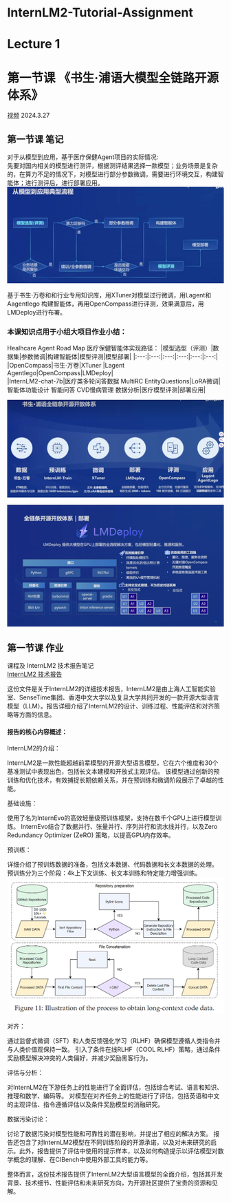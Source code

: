 # InternLM2-Tutorial-Assignment

# Lecture 1
# 第一节课 《书生·浦语大模型全链路开源体系》
[视频](https://www.bilibili.com/video/BV1Vx421X72D/)   2024.3.27 

## 第一节课 笔记  
对于从模型到应用，基于医疗保健Agent项目的实际情况:  
先要对国内相关的模型进行测评，根据测评结果选择一款模型；业务场景是复杂的，在算力不足的情况下，对模型进行部分参数微调，需要进行环境交互，构建智能体；进行测评后，进行部署应用。  
![](./L.1.1.png)   

基于书生·万卷和和行业专用知识库，用XTuner对模型过行微调，用Lagent和Aagentlego 构建智能体，再用OpenCompass进行评测，效果满意后，用LMDeploy进行布署。

### 本课知识点用于小组大项目作业小结： 
Healhcare Agent Road Map 医疗保健智能体实现路径：
|模型选型（评测）|数据集|参数微调|构建智能体|模型评测|模型部署|
|:---:|:---:|:---:|:---:|:---:|:---:|
|OpenCompass|书生·万卷|XTuner |Lagent Agentlego|OpenCompass|LMDeploy|    
|InternLM2-chat-7b|医疗类多轮问答数据 MultiRC EntityQuestions|LoRA微调|智能体功能设计 智能问答 CVD慢病管理 数据分析|医疗模型评测|部署应用|


![](./L1.2.png)  


![](./L.1.3.png)  









## 第一节课 作业
课程及 InternLM2 技术报告笔记   
[InternLM2 技术报告](https://arxiv.org/pdf/2403.17297.pdf)  

这份文件是关于InternLM2的详细技术报告，InternLM2是由上海人工智能实验室、SenseTime集团、香港中文大学以及复旦大学共同开发的一款开源大型语言模型（LLM）。报告详细介绍了InternLM2的设计、训练过程、性能评估和对齐策略等方面的信息。

#### 报告的核心内容概述：  

InternLM2的介绍：

InternLM2是一款性能超越前辈模型的开源大型语言模型，它在六个维度和30个基准测试中表现出色，包括长文本建模和开放式主观评估。
该模型通过创新的预训练和优化技术，有效捕捉长期依赖关系，并在预训练和微调阶段展示了卓越的性能。

基础设施：

使用了名为InternEvo的高效轻量级预训练框架，支持在数千个GPU上进行模型训练。
InternEvo结合了数据并行、张量并行、序列并行和流水线并行，以及Zero Redundancy Optimizer (ZeRO) 策略，以提高GPU内存效率。

预训练：

详细介绍了预训练数据的准备，包括文本数据、代码数据和长文本数据的处理。
预训练分为三个阶段：4k上下文训练、长文本训练和特定能力增强训练。
![](./L.1.4.png)

对齐：

通过监督式微调（SFT）和人类反馈强化学习（RLHF）确保模型遵循人类指令并与人类价值观保持一致。
引入了条件在线RLHF（COOL RLHF）策略，通过条件奖励模型解决冲突的人类偏好，并减少奖励黑客行为。

评估与分析：

对InternLM2在下游任务上的性能进行了全面评估，包括综合考试、语言和知识、推理和数学、编码等。
对模型在对齐任务上的性能进行了评估，包括英语和中文的主观评估、指令遵循评估以及条件奖励模型的消融研究。

数据污染讨论：

讨论了数据污染对模型性能和可靠性的潜在影响，并提出了相应的解决方案。
报告还包含了对InternLM2模型在不同训练阶段的开源承诺，以及对未来研究的启示。此外，报告提供了评估中使用的提示样本，以及如何构造提示以评估模型对数学概念的理解、在CIBench中使用外部工具的能力等。

整体而言，这份技术报告提供了InternLM2大型语言模型的全面介绍，包括其开发背景、技术细节、性能评估和未来研究方向，为开源社区提供了宝贵的资源和见解。
